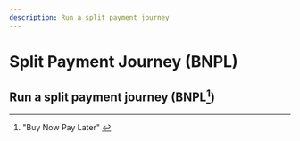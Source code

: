 ```yaml
---
description: Run a split payment journey
---
```


# Split Payment Journey (BNPL)

## Run a split payment journey (BNPL[^1])



[^1]: "Buy Now Pay Later"&#x20;
